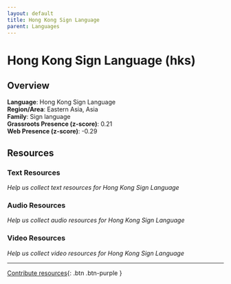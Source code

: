 ```yaml
---
layout: default
title: Hong Kong Sign Language
parent: Languages
---
```


# Hong Kong Sign Language (hks)

## Overview

**Language**: Hong Kong Sign Language  
**Region/Area**: Eastern Asia, Asia  
**Family**: Sign language  
**Grassroots Presence (z-score)**: 0.21  
**Web Presence (z-score)**: -0.29  

## Resources

### Text Resources
*Help us collect text resources for Hong Kong Sign Language*

### Audio Resources
*Help us collect audio resources for Hong Kong Sign Language*

### Video Resources
*Help us collect video resources for Hong Kong Sign Language*

---

[Contribute resources](https://forms.office.com/e/1SfLJx3u1r){: .btn .btn-purple }
